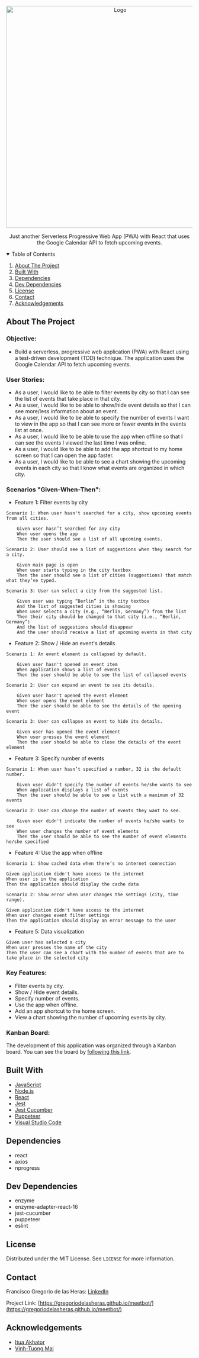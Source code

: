 <!-- PROJECT LOGO -->
<p align="center">
  <a href="https://gregoriodelasheras.github.io/meetbot/">
    <img src="https://user-images.githubusercontent.com/77192223/120223527-02784a80-c242-11eb-8c56-b6d50c3f5405.png" alt="Logo" width="600">
  </a>
  <p align="center">
    Just another Serverless Progressive Web App (PWA) with React that uses the Google Calendar API to fetch upcoming events.
  </p>
</p>

<!-- TABLE OF CONTENTS -->
<details open="open">
  <summary>Table of Contents</summary>
  <ol>
    <li><a href="#about-the-project">About The Project</a></li>
    <li><a href="#built-with">Built With</a></li>
    <li><a href="#dependencies">Dependencies</a></li>
    <li><a href="#dev-dependencies">Dev Dependencies</a></li>
    <li><a href="#license">License</a></li>
    <li><a href="#contact">Contact</a></li>
    <li><a href="#acknowledgements">Acknowledgements</a></li>
  </ol>
</details>

<!-- ABOUT THE PROJECT -->

## About The Project

### Objective:

- Build a serverless, progressive web application (PWA) with React using a test-driven development (TDD) technique. The application uses the Google Calendar API to fetch upcoming events.

### User Stories:

- As a user, I would like to be able to filter events by city so that I can see the list of events that take place in that city.
- As a user, I would like to be able to show/hide event details so that I can see more/less information about an event.
- As a user, I would like to be able to specify the number of events I want to view in the app so that I can see more or fewer events in the events list at once.
- As a user, I would like to be able to use the app when offline so that I can see the events I viewed the last time I was online.
- As a user, I would like to be able to add the app shortcut to my home screen so that I can open the app faster.
- As a user, I would like to be able to see a chart showing the upcoming events in each city so that I know what events are organized in which city.

### Scenarios "Given-When-Then":

- Feature 1: Filter events by city

```
Scenario 1: When user hasn't searched for a city, show upcoming events from all cities.

    Given user hasn’t searched for any city
    When user opens the app
    Then the user should see a list of all upcoming events.
```

```
Scenario 2: User should see a list of suggestions when they search for a city.

    Given main page is open
    When user starts typing in the city textbox
    Then the user should see a list of cities (suggestions) that match what they’ve typed.
```

```
Scenario 3: User can select a city from the suggested list.

    Given user was typing “Berlin” in the city textbox
    And the list of suggested cities is showing
    When user selects a city (e.g., “Berlin, Germany”) from the list
    Then their city should be changed to that city (i.e., “Berlin, Germany”)
    And the list of suggestions should disappear
    And the user should receive a list of upcoming events in that city
```

- Feature 2: Show / Hide an event's details

```
Scenario 1: An event element is collapsed by default.

    Given user hasn't opened an event item
    When application shows a list of events
    Then the user should be able to see the list of collapsed events
```

```
Scenario 2: User can expand an event to see its details.

    Given user hasn't opened the event element
    When user opens the event element
    Then the user should be able to see the details of the opening event
```

```
Scenario 3: User can collapse an event to hide its details.

    Given user has opened the event element
    When user presses the event element
    Then the user should be able to close the details of the event element
```

- Feature 3: Specify number of events

```
Scenario 1: When user hasn’t specified a number, 32 is the default number.

    Given user didn't specify the number of events he/she wants to see
    When application displays a list of events
    Then the user should be able to see a list with a maximum of 32 events
```

```
Scenario 2: User can change the number of events they want to see.

    Given user didn't indicate the number of events he/she wants to see
    When user changes the number of event elements
    Then the user should be able to see the number of event elements he/she specified
```

- Feature 4: Use the app when offline

```
Scenario 1: Show cached data when there’s no internet connection

Given application didn't have access to the internet
When user is in the application
Then the application should display the cache data
```

```
Scenario 2: Show error when user changes the settings (city, time range).

Given application didn't have access to the internet
When user changes event filter settings
Then the application should display an error message to the user
```

- Feature 5: Data visualization

```
Given user has selected a city
When user presses the name of the city
Then the user can see a chart with the number of events that are to take place in the selected city
```

### Key Features:

- Filter events by city.
- Show / Hide event details.
- Specify number of events.
- Use the app when offline.
- Add an app shortcut to the home screen.
- View a chart showing the number of upcoming events by city.

### Kanban Board:

The development of this application was organized through a Kanban board. You can see the board by [following this link](https://trello.com/b/IgS6acUm/achievement-4-project-meetbot).

## Built With

- [JavaScript](https://www.javascript.com/)
- [Node.js](https://nodejs.org/)
- [React](https://reactjs.org/)
- [Jest](https://jestjs.io/)
- [Jest Cucumber](https://github.com/bencompton/jest-cucumber)
- [Puppeteer](https://github.com/puppeteer/puppeteer)
- [Visual Studio Code](https://code.visualstudio.com/)

## Dependencies

- react
- axios
- nprogress

## Dev Dependencies

- enzyme
- enzyme-adapter-react-16
- jest-cucumber
- puppeteer
- eslint

## License

Distributed under the MIT License. See `LICENSE` for more information.

<!-- CONTACT -->

## Contact

Francisco Gregorio de las Heras: [LinkedIn](https://www.linkedin.com/in/francisco-gregorio-de-las-heras/)

Project Link: [https://gregoriodelasheras.github.io/meetbot/](https://gregoriodelasheras.github.io/meetbot/)

<!-- ACKNOWLEDGEMENTS -->

## Acknowledgements

- [Itua Akhator](https://github.com/iakhator)
- [Vinh-Tuong Mai](https://github.com/mvtuong)
